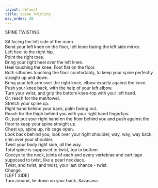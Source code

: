```yaml
---
layout: default
title: Spine Twisting
nav_order: 28
---
```


SPINE TWISTING  

Sit facing the left side of the room.  
Bend your left knee on the floor, left knee facing the left side mirror.  
Left heel to the right hip.  
Point the right toes.  
Bring your right heel over the left knee.  
Heel touching the knee. Foot flat on the floor.  
Both sitbones touching the floor comfortably, to keep your spine perfectly straight up and down.  
Bring your left arm over the right knee, elbow exactly against the knee.  
Push your knee back, with the help of your left elbow.  
Turn your wrist, and grip the bottom knee-top with your left hand.   
Or, reach for the mat/towel.   
Stretch your spine up.  
Right hand behind your back, palm facing out.  
Reach for the thigh behind you with your right hand fingertips.  
Or, just put your right hand on the floor behind you and push against the floor to keep your spine straight up.  
Chest up, spine up, rib cage open.  
Look back behind you, look over your right shoulder, way, way, way back, chin over your shoulder.  
Twist your body right side, all the way.  
Total spine is supposed to twist, top to bottom.  
Coccyx to the neck, joints of each and every vertebrae and cartilage supposed to twist, like a pearl necklace.  
Twist, and twist, and twist, your last chance - twist.  
Change.  
[LEFT SIDE]  
Turn around, lie down on your back. Savasana.  